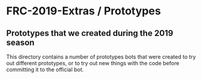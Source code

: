 # FRC-2019-Extras / Prototypes
## Prototypes that we created during the 2019 season

This directory contains a number of prototypes bots that were created to try out different prototypes, 
or to try out new things with the code before committing it to the official bot.
